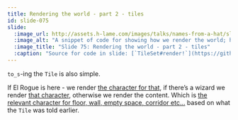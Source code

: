 ```yaml
---
title: Rendering the world - part 2 - tiles
id: slide-075
slide:
  :image_url: http://assets.h-lame.com/images/talks/names-from-a-hat/slides/075.png
  :image_alt: "A snippet of code for showing how we render the world; highlighting the `Tile#to_s` method; sources: TileSet#render!: https://github.com/h-lame/lruggery/blob/4e02855d64a111c8ee72e1a736da7a868384a1f8/names_from_a_hat/rogue/lib/rogue/tileset.rb#L83-L91; Tile#to_s: https://github.com/h-lame/lruggery/blob/4e02855d64a111c8ee72e1a736da7a868384a1f8/names_from_a_hat/rogue/lib/rogue/tile.rb#L88-L96"
  :image_title: "Slide 75: Rendering the world - part 2 - tiles"
  :caption: "Source for code in slide: [`TileSet#render!`](https://github.com/h-lame/lruggery/blob/4e02855d64a111c8ee72e1a736da7a868384a1f8/names_from_a_hat/rogue/lib/rogue/tileset.rb#L83-L91), [`Tile#to_s`](https://github.com/h-lame/lruggery/blob/4e02855d64a111c8ee72e1a736da7a868384a1f8/names_from_a_hat/rogue/lib/rogue/tile.rb#L88-L96)"
---
```

`to_s`-ing the `Tile` is also simple.

If El Rogue is here - we render [the character for that](https://github.com/h-lame/lruggery/blob/4e02855d64a111c8ee72e1a736da7a868384a1f8/names_from_a_hat/rogue/lib/rogue/tile.rb#L29), if there’s a wizard we render [that character](https://github.com/h-lame/lruggery/blob/4e02855d64a111c8ee72e1a736da7a868384a1f8/names_from_a_hat/rogue/lib/rogue/tile.rb#L30), otherwise we render the content.  Which is [the relevant character for floor, wall, empty space, corridor etc…](https://github.com/h-lame/lruggery/blob/4e02855d64a111c8ee72e1a736da7a868384a1f8/names_from_a_hat/rogue/lib/rogue/tile.rb#L12-L28) based on what the `Tile` was told earlier.
